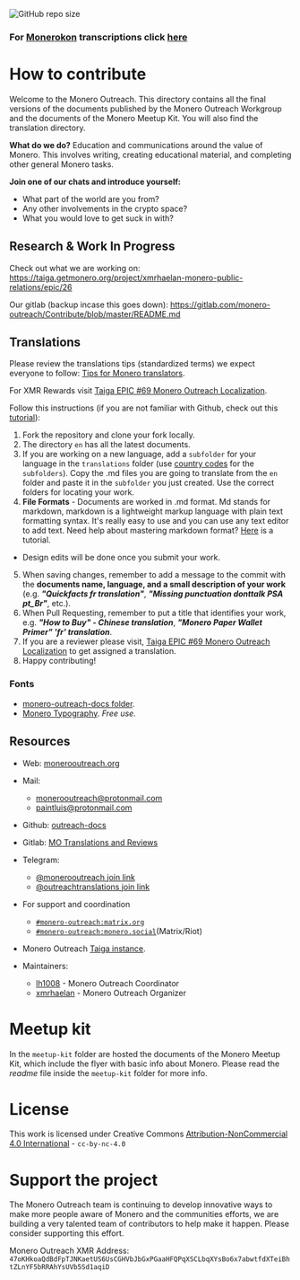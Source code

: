 ![GitHub repo size](https://img.shields.io/github/repo-size/monero-ecosystem/outreach-docs.svg)

### For [Monerokon](https://www.youtube.com/playlist?list=PLsSYUeVwrHBkJHJg_l2uDgbicDJ1PmAVW) transcriptions click [here](https://github.com/monero-ecosystem/outreach-docs/tree/master/monero-outreach-docs/en/transcriptions/)

# How to contribute

Welcome to the Monero Outreach. This directory contains all the final versions of the documents published by the Monero Outreach Workgroup and the documents of the Monero Meetup Kit. You will also find the translation directory. 

**What do we do?**
Education and communications around the value of Monero. This involves writing, creating educational material, and completing other general Monero tasks.

**Join one of our chats and introduce yourself:**
- What part of the world are you from?
- Any other involvements in the crypto space?
- What you would love to get suck in with?

## Research & Work In Progress

Check out what we are working on: https://taiga.getmonero.org/project/xmrhaelan-monero-public-relations/epic/26

Our gitlab (backup incase this goes down): https://gitlab.com/monero-outreach/Contribute/blob/master/README.md

## Translations

Please review the translations tips (standardized terms) we expect everyone to follow: [Tips for Monero translators](https://github.com/monero-ecosystem/monero-translations/blob/master/translation-tips.md).

For XMR Rewards visit [Taiga EPIC #69 Monero Outreach Localization](https://taiga.getmonero.org/project/xmrhaelan-monero-public-relations/epic/69).


Follow this instructions (if you are not familiar with Github, check out this [tutorial](https://guides.github.com/activities/hello-world/)):

1. Fork the repository and clone your fork locally.
2. The directory `en` has all the latest documents.
3. If you are working on a new language, add a `subfolder` for your language in the `translations` folder (use [country codes](https://wiki.openstreetmap.org/wiki/Nominatim/Country_Codes) for the `subfolders`). Copy the .md files you are going to translate from the `en` folder and paste it in the `subfolder` you just created. Use the correct folders for locating your work.
4. **File Formats** - Documents are worked in .md format. Md stands for markdown, markdown is a lightweight markup language with plain text formatting syntax. It's really easy to use and you can use any text editor to add text. Need help about mastering markdown format? [Here](https://guides.github.com/features/mastering-markdown/) is a tutorial.
 - Design edits will be done once you submit your work.
5. When saving changes, remember to add a message to the commit with the **documents name, language, and a small description of your work** (e.g. **_"Quickfacts fr translation"_**, **_"Missing punctuation donttalk PSA pt_Br"_**, etc.).
6. When Pull Requesting, remember to put a title that identifies your work, e.g. _**"How to Buy" - Chinese translation**_, _**"Monero Paper Wallet Primer" 'fr' translation**_.
7. If you are a reviewer please visit, [Taiga EPIC #69 Monero Outreach Localization](https://taiga.getmonero.org/project/xmrhaelan-monero-public-relations/epic/69) to get assigned a translation.
8. Happy contributing!

### Fonts

- [monero-outreach-docs folder](https://github.com/monero-ecosystem/outreach-docs/tree/master/monero-outreach-docs/fonts/monero%20fonts).
- [Monero Typography](https://www.monerooutreach.org/monero-typography.php). _Free use._

## Resources
- Web: [monerooutreach.org](https://www.monerooutreach.org/)
- Mail:
   - [monerooutreach@protonmail.com](mailto:monerooutreach@protonmail.com)
   - [paintluis@protonmail.com](mailto:paintluis@protonmail.com)
- Github: [outreach-docs](https://github.com/monero-ecosystem/outreach-docs)
- Gitlab: [MO Translations and Reviews](https://gitlab.com/monerooutreach/mo-translations-reviews)
- Telegram:
  - [@monerooutreach join link](https://t.me/monerooutreach)
  - [@outreachtranslations join link](https://t.me/outreachtranslations)

- For support and coordination
  - [`#monero-outreach:matrix.org`](https://matrix.to/#/#monero-outreach:monero.social?via=matrix.org&via=monero.social&via=haveno.network)
  - [`#monero-outreach:monero.social`](https://matrix.to/#/#monero-outreach:monero.social?via=matrix.org&via=monero.social&via=haveno.network)(Matrix/Riot)
- Monero Outreach [Taiga instance](https://taiga.getmonero.org/project/xmrhaelan-monero-public-relations/).
- Maintainers:
   - [lh1008](https://github.com/lh1008) - Monero Outreach Coordinator
   - [xmrhaelan](https://github.com/xmrhaelan) - Monero Outreach Organizer

# Meetup kit
In the `meetup-kit` folder are hosted the documents of the Monero Meetup Kit, which include the flyer with basic info about Monero. Please read the *readme* file inside the `meetup-kit` folder for more info.

# License

This work is licensed under Creative Commons [Attribution-NonCommercial 4.0 International](https://creativecommons.org/licenses/by-nc/4.0/) - `cc-by-nc-4.0`

# Support the project

The Monero Outreach team is continuing to develop innovative ways to make more people aware of Monero and the communities efforts, we are building a very talented team of contributors to help make it happen. Please consider supporting this effort.

Monero Outreach XMR Address:
`47oKHkoaQdBdFpTJNKaetUS6UsCGHVbJbGxPGaaHFQPqXSCLbqXYsBo6x7abwtfdXTeiBhtZLnYF5bRRAhYsUVb5Sd1aqiD`
